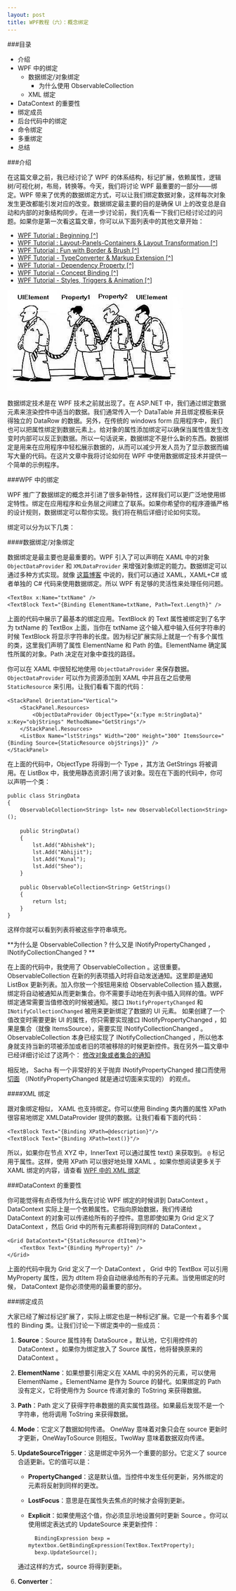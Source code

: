 ```yaml
---
layout: post
title: WPF教程（六）：概念绑定
---
```


###目录

* 介绍
* WPF 中的绑定
    + 数据绑定/对象绑定
        - 为什么使用 ObservableCollection
    + XML 绑定
* DataContext 的重要性
* 绑定成员
* 后台代码中的绑定
* 命令绑定
* 多重绑定
* 总结

###介绍

在这篇文章之前，我已经讨论了 WPF 的体系结构，标记扩展，依赖属性，逻辑树/可视化树，布局，转换等。今天，我们将讨论 WPF 最重要的一部分——绑定。WPF 带来了优秀的数据绑定方式，可以让我们绑定数据对象，这样每次对象发生更改都能引发对应的改变。数据绑定最主要的目的是确保 UI 上的改变总是自动和内部的对象结构同步。在进一步讨论前，我们先看一下我们已经讨论过的问题。如果你是第一次看这篇文章，你可以从下面列表中的其他文章开始：

+ [WPF Tutorial : Beginning [^]](http://sibo.me/2014/04/02/WPF-Tutorial-Beginning.html)
+ [WPF Tutorial : Layout-Panels-Containers & Layout Transformation [^]](http://sibo.me/2014/04/08/WPF-Tutorial-Layout-Panels-Containers-Layout-Trans.html)
+ [WPF Tutorial : Fun with Border & Brush [^]](http://sibo.me/2014/04/12/WPF-Tutorial-Fun-with-Border-Brush.html)
+ [WPF Tutorial - TypeConverter & Markup Extension [^]](http://sibo.me/2014/04/16/WPF-Tutorial-TypeConverter-Markup-Extension.html)
+ [WPF Tutorial - Dependency Property [^]](http://sibo.me/2014/04/19/WPF-Tutorial-Dependency-Property.html)
+ [WPF Tutorial - Concept Binding [^]](http://www.codeproject.com/KB/WPF/wpf6.aspx)
+ [WPF Tutorial - Styles, Triggers & Animation [^]](http://www.codeproject.com/KB/WPF/wpf7.aspx)

![binding.jpg](/images/post/wpf6/binding.jpg)

数据绑定技术是在 WPF 技术之前就出现了。在 ASP.NET 中，我们通过绑定数据元素来渲染控件中适当的数据。我们通常传入一个 DataTable 并且绑定模板来获得独立的 DataRow 的数据。另外，在传统的 windows form 应用程序中，我们也可以把属性绑定到数据元素上。给对象的属性添加绑定可以确保当属性值发生改变时内部可以反正到数据。所以一句话说来，数据绑定不是什么新的东西。数据绑定是用来在应用程序中轻松展示数据的，从而可以减少开发人员为了显示数据而编写大量的代码。在这片文章中我将讨论如何在 WPF 中使用数据绑定技术并提供一个简单的示例程序。

###WPF 中的绑定

WPF 推广了数据绑定的概念并引进了很多新特性，这样我们可以更广泛地使用绑定特性。绑定在应用程序和业务层之间建立了联系。如果你希望你的程序遵循严格的设计规则，数据绑定可以帮你实现。我们将在稍后详细讨论如何实现。

绑定可以分为以下几类：

####数据绑定/对象绑定

数据绑定是最主要也是最重要的。WPF 引入了可以声明在 XAML 中的对象 `ObjectDataProvider` 和 `XMLDataProvider` 来增强对象绑定的能力。数据绑定可以通过多种方式实现。就像 [这篇博客](http://coredotnet.blogspot.com/2006/05/wpf-data-binding-tutorial.html) 中说的，我们可以通过 XAML，XAML+C# 或者单独的 C# 代码来使用数据绑定。所以 WPF 有足够的灵活性来处理任何问题。

    <TextBox x:Name="txtName" />
    <TextBlock Text="{Binding ElementName=txtName, Path=Text.Length}" />

上面的代码中展示了最基本的绑定应用。TextBlock 的 Text 属性被绑定到了名字为 txtName 的 TextBox 上面，当你在 txtName 这个输入框中输入任何字符串的时候 TextBlock 将显示字符串的长度。因为标记扩展实际上就是一个有多个属性的类，这里我们声明了属性  ElementName 和 Path 的值。ElementName 确定属性所属的对象。Path 决定在对象中查找的路径。

你可以在 XAML 中很轻松地使用 `ObjectDataProvider` 来保存数据。`ObjectDataProvider` 可以作为资源添加到 XAML 中并且在之后使用 `StaticResource` 来引用。让我们看看下面的代码：

    <StackPanel Orientation="Vertical">
        <StackPanel.Resources>
            <ObjectDataProvider ObjectType="{x:Type m:StringData}" x:Key="objStrings" MethodName="GetStrings"/>
        </StackPanel.Resources>
        <ListBox Name="lstStrings" Width="200" Height="300" ItemsSource="{Binding Source={StaticResource objStrings}}" />
    </StackPanel>

在上面的代码中，ObjectType 将得到一个 Type ，其方法 GetStrings 将被调用。在 ListBox 中，我使用静态资源引用了该对象。现在在下面的代码中，你可以声明一个类：

    public class StringData
    {
        ObservableCollection<String> lst= new ObservableCollection<String>();
    
        public StringData()
        {
            lst.Add("Abhishek");
            lst.Add("Abhijit");
            lst.Add("Kunal");
            lst.Add("Sheo");
        }
    
        public ObservableCollection<String> GetStrings()
        {
            return lst;
        }
    }

这样你就可以看到列表将被这些字符串填充。

**为什么是 ObservableCollection ? 什么又是 INotifyPropertyChanged ， INotifyCollectionChanged ? **

在上面的代码中，我使用了 ObservableCollection 。这很重要。ObservableCollection 在新的列表项插入时将自动发送通知。这里即是通知 ListBox 更新列表。加入你放一个按钮用来给 ObservableCollection 插入数据，绑定将自动被通知从而更新集合。你不需要手动地在列表中插入同样的值。WPF 绑定通常需要当值修改的时候被通知。接口 `INotifyPropertyChanged` 和 `INotifyCollectionChanged` 被用来更新绑定了数据的 UI 元素。 如果创建了一个值改变时需要更新 UI 的属性，你只需要实现接口 INotifyPropertyChanged ，如果是集合（就像 ItemsSource），需要实现 INotifyCollectionChanged 。ObservableCollection 本身已经实现了 INotifyCollectionChanged ，所以他本身就支持当新的项被添加或者旧的项被移除的时候更新控件。我在另外一篇文章中已经详细讨论过了这两个： [修改对象或者集合的通知](http://www.abhisheksur.com/2010/05/object-notifiers-using.html)

相反地， Sacha 有一个非常好的关于抛弃 INotifyPropertyChanged 接口而使用 [切面](http://www.codeproject.com/KB/miscctrl/Aspects.aspx) （INotifyPropertyChanged 就是通过切面来实现的） 的观点。

####XML 绑定

跟对象绑定相似， XAML 也支持绑定。你可以使用 Binding 类内置的属性 XPath 很容易地绑定 XMLDataProvider 提供的数据。让我们看看下面的代码：

    <TextBlock Text="{Binding XPath=@description}"/>
    <TextBlock Text="{Binding XPath=text()}"/>

所以，如果你在节点 XYZ 中，InnerText 可以通过属性 text() 来获取到。 `@` 标记用于属性。这样，使用 XPath 可以很好地处理 XAML 。如果你想阅读更多关于 XAML 绑定的内容，请查看 [WPF 中的 XML 绑定](http://www.abhisheksur.com/2010/07/xml-binding-in-wpf-with-sample-rss.html)

###DataContext 的重要性

你可能觉得有点奇怪为什么我在讨论 WPF 绑定的时候讲到 DataContext 。DataContext 实际上是一个依赖属性。它指向原始数据，我们传递给 DataContext 的对象可以传递给所有的子控件。意思即使如果为 Grid 定义了 DataContext ，然后 Grid 中的所有元素都将得到同样的 DataContext 。

    <Grid DataContext="{StaticResource dtItem}">
        <TextBox Text="{Binding MyProperty}" />
    </Grid>

上面的代码中我为 Grid 定义了一个 DataContext ， Grid 中的 TextBox 可以引用 MyProperty 属性，因为 dtItem 将会自动继承给所有的子元素。当使用绑定的时候， DataContext 是你必须使用的最重要的部分。

###绑定成员

大家已经了解过标记扩展了，实际上绑定也是一种标记扩展。它是一个有着多个属性的 Binding 类。让我们讨论一下绑定类中的一些成员：

1. **Source**：Source 属性持有 DataSource 。默认地，它引用控件的 DataContext 。如果你为绑定放入了 Source 属性，他将替换原来的 DataContext 。
2. **ElementName**：如果想要引用定义在 XAML 中的另外的元素，可以使用 ElementName 。ElementName 是作为 Source 的替代。如果绑定的 Path 没有定义，它将使用作为 Source 传递对象的 ToString 来获得数据。
3. **Path**：Path 定义了获得字符串数据的真实属性路径。如果最后发现不是一个字符串，他将调用 ToString 来获得数据。
4. **Mode**：它定义了数据如何传递。 OneWay 意味着对象只会在 source 更新时才更新，OneWayToSource 则相反。TwoWay 意味着数据双向传递。
5. **UpdateSourceTrigger**：这是绑定中另外一个重要的部分。它定义了 source 合适更新。它的值可以是：
    + **PropertyChanged**：这是默认值。当控件中发生任何更新，另外绑定的元素将反射到同样的更改。
    + **LostFocus**：意思是在属性失去焦点的时候才会得到更新。
    + **Explicit**：如果使用这个值，你必须显示地设置何时更新 Source 。你可以使用绑定表达式的 UpdateSource 来更新控件：

            BindingExpression bexp = mytextbox.GetBindingExpression(TextBox.TextProperty);
            bexp.UpdateSource();

    通过这样的方式，source 将得到更新。

6. **Converter**：